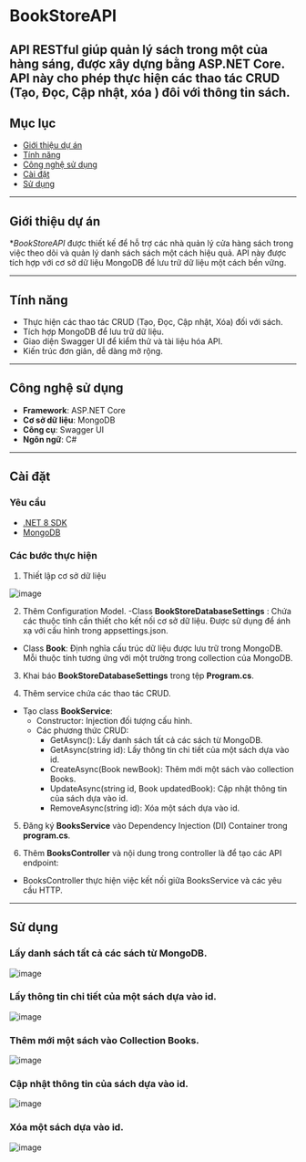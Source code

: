 # BookStoreAPI
API RESTful giúp quản lý sách trong một của hàng sáng, được xây dựng bằng ASP.NET Core. API này cho phép thực hiện các thao tác CRUD (Tạo, Đọc, Cập nhật, xóa ) đôi với thông tin sách.
---
## Mục lục
- [Giới thiệu dự án](#giới-thiệu-dự-án)
- [Tính năng](#tính-năng)
- [Công nghệ sử dụng](#công-nghệ-sử-dụng)
- [Cài đặt](#cài-đặt)
- [Sử dụng](#sử-dụng)
---
## Giới thiệu dự án
**BookStoreAPI* được thiết kế để hỗ trợ các nhà quản lý cửa hàng sách trong việc theo dõi và quản lý danh sách sách một cách hiệu quả. API này được tích hợp với cơ sở dữ liệu MongoDB để lưu trữ dữ liệu một cách bền vững.

---
## Tính năng
- Thực hiện các thao tác CRUD (Tạo, Đọc, Cập nhật, Xóa) đối với sách.
- Tích hợp MongoDB để lưu trữ dữ liệu.
- Giao diện Swagger UI để kiểm thử và tài liệu hóa API.
- Kiến trúc đơn giản, dễ dàng mở rộng.

---
## Công nghệ sử dụng
- **Framework**: ASP.NET Core
- **Cơ sở dữ liệu**: MongoDB
- **Công cụ**: Swagger UI
- **Ngôn ngữ**: C#
  
---
## Cài đặt
### Yêu cầu
- [.NET 8 SDK](https://dotnet.microsoft.com/download)
- [MongoDB](https://www.mongodb.com/try/download/community)

### Các bước thực hiện
1. Thiết lập cơ sở dữ liệu

![image](https://github.com/user-attachments/assets/71f4d036-12cf-4adf-8939-b12357c672be)

2. Thêm Configuration Model.
-Class **BookStoreDatabaseSettings** : Chứa các thuộc tính cần thiết cho kết nối cơ sở dữ liệu. Được sử dụng để ánh xạ với cấu hình trong appsettings.json.
- Class **Book**: Định nghĩa cấu trúc dữ liệu được lưu trữ trong MongoDB. Mỗi thuộc tính tương ứng với một trường trong collection của MongoDB.

3. Khai báo **BookStoreDatabaseSettings** trong tệp **Program.cs**.

4. Thêm service chứa các thao tác CRUD.
- Tạo class **BookService**:
  + Constructor: Injection đối tượng cấu hình.
  + Các phương thức CRUD:
    - GetAsync(): Lấy danh sách tất cả các sách từ MongoDB.
    - GetAsync(string id): Lấy thông tin chi tiết của một sách dựa vào id.
    - CreateAsync(Book newBook): Thêm mới một sách vào collection Books.
    - UpdateAsync(string id, Book updatedBook): Cập nhật thông tin của sách dựa vào id.
    - RemoveAsync(string id): Xóa một sách dựa vào id.
      
5.  Đăng ký **BooksService** vào Dependency Injection (DI) Container trong **program.cs**.

6.  Thêm **BooksController** và nội dung trong controller là để tạo các API endpoint:
- BooksController thực hiện việc kết nối giữa BooksService và các yêu cầu HTTP.
---
## Sử dụng
### Lấy danh sách tất cả các sách từ MongoDB.
![image](https://github.com/user-attachments/assets/7d3dfd16-edf0-4893-88f8-16d6784a4f5a)

### Lấy thông tin chi tiết của một sách dựa vào id.
![image](https://github.com/user-attachments/assets/b8705be7-07d6-4586-850e-3f2a6dfbb6e5)

### Thêm mới một sách vào Collection Books.
![image](https://github.com/user-attachments/assets/6b1c2b54-86e2-4f99-86c0-b219c7197496)

### Cập nhật thông tin của sách dựa vào id.
![image](https://github.com/user-attachments/assets/8ce33da0-9196-434c-a7ce-74f574ff5d21)

### Xóa một sách dựa vào id.
![image](https://github.com/user-attachments/assets/0964052b-aaad-42a2-a068-3924d925064f)






